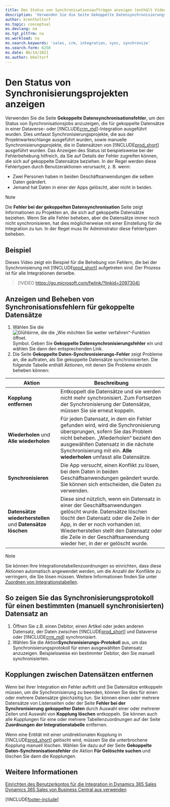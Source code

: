 ```yaml
---
title: Den Status von Synchronisationsaufträgen anzeigen (enthält Video)
description: 'Verwenden Sie die Seite Gekoppelte Datensynchronisierungsfehler, um den Status der Synchronisierungsaufträge anzuzeigen, die für gekoppelte Datensätze in Integrationen ausgeführt wurden.'
author: brentholtorf
ms.topic: conceptual
ms.devlang: na
ms.tgt_pltfrm: na
ms.workload: na
ms.search.keywords: 'sales, crm, integration, sync, synchronize'
ms.search.form: 6250
ms.date: 06/14/2021
ms.author: bholtorf
---
```


# <a name="view-the-status-of-synchronization-jobs" />Den Status von Synchronisierungsprojekten anzeigen


Verwenden Sie die Seite **Gekoppelte Datensynchronisationsfehler**, um den Status von Synchronisationsjobs anzuzeigen, die für gekoppelte Datensätze in einer Dataverse- oder [!INCLUDE[crm_md](includes/crm_md.md)]-Integration ausgeführt wurden. Dies umfasst Synchronisierungsprojekte, die aus der Projektwarteschlange ausgeführt wurden, sowie manuelle Synchronisierungsprojekte, die in Datensätzen von [!INCLUDE[prod_short](includes/prod_short.md)] ausgeführt wurden. Das Anzeigen des Status ist beispielsweise bei der Fehlerbehebung hilfreich, da Sie auf Details der Fehler zugreifen können, die sich auf gekoppelte Datensätze beziehen. In der Regel werden diese Fehlertypen durch Benutzeraktionen verursacht, z. B. wenn:  

* Zwei Personen haben in beiden Geschäftsanwendungen die selben Daten geändert.
* Jemand hat Daten in einer der Apps gelöscht, aber nicht in beiden.

> [!Note]
> Die **Fehler bei der gekoppelten Datensynchronisation** Seite zeigt Informationen zu Projekten an, die sich auf gekoppelte Datensätze beziehen. Wenn Sie alle Fehler beheben, aber die Datensätze immer noch nicht synchronisieren, hat dies möglicherweise mit einer Einstellung für die Integration zu tun. In der Regel muss Ihr Administrator diese Fehlertypen beheben.   

## <a name="example" />Beispiel
Dieses Video zeigt ein Beispiel für die Behebung von Fehlern, die bei der Synchronisierung mit [!INCLUDE[prod_short](includes/cds_long_md.md)] aufgetreten sind. Der Prozess ist für alle Integrationen derselbe. 

> [!VIDEO https://go.microsoft.com/fwlink/?linkid=2097304]


## <a name="to-view-and-resolve-synchronization-errors-for-coupled-records" />Anzeigen und Beheben von Synchronisationsfehlern für gekoppelte Datensätze
1. Wählen Sie die ![Glühbirne, die die „Wie möchten Sie weiter verfahren“-Funktion öffnet.](media/ui-search/search_small.png "Tell me-Funktion") Symbol. Geben Sie **Gekoppelte Datensynchronisierungsfehler** ein und wählen Sie dann den entsprechenden Link.
2. Die Seite **Gekoppelte Daten-Synchronisierungs-Fehler** zeigt Probleme an, die auftraten, als Sie gekoppelte Datensätze synchronisierten. Die folgende Tabelle enthält Aktionen, mit denen Sie Probleme einzeln beheben können:

|Aktion|Beschreibung|
|----|----|
|**Kopplung entfernen**|Entkoppelt die Datensätze und sie werden nicht mehr synchronisiert. Zum Fortsetzen der Synchronisierung der Datensätze, müssen Sie sie erneut koppeln. |
|**Wiederholen** und **Alle wiederholen**|Für jeden Datensatz, in dem ein Fehler gefunden wird, wird die Synchronisierung übersprungen, sofern Sie das Problem nicht beheben. „Wiederholen“ bezieht den ausgewählten Datensatz in die nächste Synchronisierung mit ein. **Alle wiederholen** umfasst alle Datensätze.|
|**Synchronisieren**|Die App versucht, einen Konflikt zu lösen, bei dem Daten in beiden Geschäftsanwendungen geändert wurde. Sie können sich entscheiden, die Daten zu verwenden.|
|**Datensätze wiederherstellen** und **Datensätze löschen**|Diese sind nützlich, wenn ein Datensatz in einer der Geschäftsanwendungen gelöscht wurde. Datensätze löschen löscht den Datensatz oder die Zeile in der App, in der er noch vorhanden ist. Wiederherstellen stellt den Datensatz oder die Zeile in der Geschäftsanwendung wieder her, in der er gelöscht wurde.|

> [!NOTE]
> Sie können Ihre Integrationstabellenzuordnungen so einrichten, dass diese Aktionen automatisch angewendet werden, um die Anzahl der Konflikte zu verringern, die Sie lösen müssen. Weitere Informationen finden Sie unter [Zuordnen von Integrationstabellen](admin-how-to-modify-table-mappings-for-synchronization.md#mapping-integration-tables).

## <a name="to-view-the-synchronization-log-for-a-specific-manually-synchronized-record" />So zeigen Sie das Synchronisierungsprotokoll für einen bestimmten (manuell synchronisierten) Datensatz an
1. Öffnen Sie z.B. einen Debitor, einen Artikel oder jeden anderen Datensatz, der Daten zwischen [!INCLUDE[prod_short](includes/prod_short.md)] und Dataverse oder [!INCLUDE[crm_md](includes/crm_md.md)] synchronisiert.
2. Wählen Sie die Aktion**Synchronisierungs-Protokoll** aus, um das Synchronisierungsprotokoll für einen ausgewählten Datensatz anzuzeigen. Beispielsweise ein bestimmter Debitor, den Sie manuell synchronisierten.

## <a name="remove-couplings-between-records" />Kopplungen zwischen Datensätzen entfernen
Wenn bei Ihrer Integration ein Fehler auftritt und Sie Datensätze entkoppeln müssen, um die Synchronisierung zu beenden, können Sie dies für einen oder mehrere Datensätze gleichzeitig tun. Sie können einen oder mehrere Datensätze von Listenseiten oder der Seite **Fehler bei der Synchronisierung gekoppelter Daten** durch Auswahl einer oder mehrerer Zeilen und Auswahl von **Kopplung löschen** entkoppeln. Sie können auch alle Kupplungen für eine oder mehrere Tabellenzuordnungen auf der Seite **Zuordnungen der Integrationstabelle** entfernen. 

Wenn eine Entität mit einer unidirektionalen Kopplung in [!INCLUDE[prod_short](includes/prod_short.md)] gelöscht wird, müssen Sie die unterbrochene Kopplung manuell löschen. Wählen Sie dazu auf der Seite **Gekoppelte Daten-Synchronisationsfehler** die Aktion **Für Gelöschte suchen** und löschen Sie dann die Kopplungen.

## <a name="see-also" />Weitere Informationen
[Einrichten des Benutzerkontos für die Integration in Dynamics 365 Sales](admin-setting-up-integration-with-dynamics-sales.md)  
[Dynamics 365 Sales von Business Central aus verwenden](marketing-integrate-dynamicscrm.md)


[!INCLUDE[footer-include](includes/footer-banner.md)]
